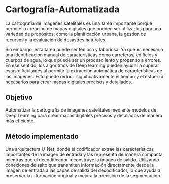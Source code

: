 # Cartografía-Automatizada
La cartografía de imágenes satelitales es una tarea importante porque permite la creación de mapas digitales que pueden ser utilizados para una variedad de propósitos, como la planificación urbana, la gestión de recursos y la evaluación de desastres naturales.

Sin embargo, esta tarea puede ser tediosa y laboriosa. Ya que es necesaria una identificación manual de características como carreteras, edificios y cuerpos de agua, lo que puede ser un proceso lento y propenso a errores. 
En ese sentido, los algoritmos de Deep learning pueden ayudar a superar estas dificultades al permitir la extracción automática de características de las imágenes. Esto puede reducir significativamente el tiempo y el esfuerzo necesarios para crear mapas digitales precisos y detallados. 

## Objetivo 
Automatizar la cartografía de imágenes satelitales mediante modelos de Deep Learning para crear mapas digitales precisos y detallados de manera más eficiente.

## Método implementado
Una arquitectura U-Net, donde el codificador extrae las características importantes de la imagen de entrada y las representa de manera compacta, mientras que el decodificador reconstruye la imagen de salida. Utilizando conexiones de salto que transmiten información directamente desde la imagen de entrada a las capas de salida del decodificador, lo que ayuda a preservar la información original y mejora la precisión de la segmentación.

